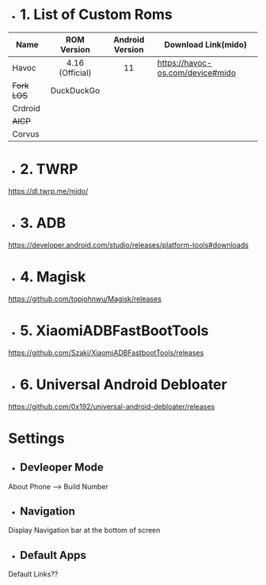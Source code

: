 - # 1. List of Custom Roms
| Name | ROM Version |Android Version | Download Link(mido) |
|-|:-:|:-:|-|
| Havoc | 4.16 (Official) | 11 | https://havoc-os.com/device#mido |
| ~~Fork LOS~~ | DuckDuckGo |
| Crdroid |
| ~~AICP~~ |
| Corvus |


- # 2. TWRP
https://dl.twrp.me/mido/

- # 3. ADB
https://developer.android.com/studio/releases/platform-tools#downloads

- # 4. Magisk
https://github.com/topjohnwu/Magisk/releases

- # 5. XiaomiADBFastBootTools
https://github.com/Szaki/XiaomiADBFastbootTools/releases

- # 6. Universal Android Debloater
https://github.com/0x192/universal-android-debloater/releases

# Settings

- ## Devleoper Mode

About Phone --> Build Number

- ## Navigation

Display Navigation bar at the bottom of screen

- ## Default Apps

Default Links??

